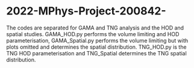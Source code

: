 # 2022-MPhys-Project-200842-
The codes are separated for GAMA and TNG analysis and the HOD and spatial studies. GAMA_HOD.py performs the volume limiting and HOD parameterisation, GAMA_Spatial.py performs the volume limiting but with plots omitted and determines the spatial distribution. TNG_HOD.py is the TNG HOD parameterisation and TNG_Spatial determines the TNG spatial distribution.
